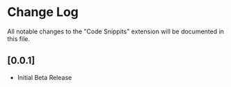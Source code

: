 # Change Log
All notable changes to the "Code Snippits" extension will be documented in this file.

## [0.0.1]
- Initial Beta Release
